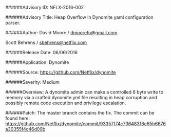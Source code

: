 ######Advisory ID:
NFLX-2016-002

######Advisory Title:
Heap Overflow in Dynomite yaml configuration parser.

######Author:
David Moore / dmoorefo@gmail.com

Scott Behrens / sbehrens@netflix.com

######Release Date:
06/06/2016

######Application:
Dynomite

######Source:
https://github.com/Netflix/dynomite

######Severity:
Medium

######Overview:
A dynomite admin can make a controlled 6 byte write to memory via a crafted dynomite.yml file resulting in heap corruption and possibly remote code execution and privilege escalation.

######Patch:
The master branch contains the fix.  The commit can be found here:
https://github.com/Netflix/dynomite/commit/93357f74c73648316e65b6676a30355f4c46d09b

